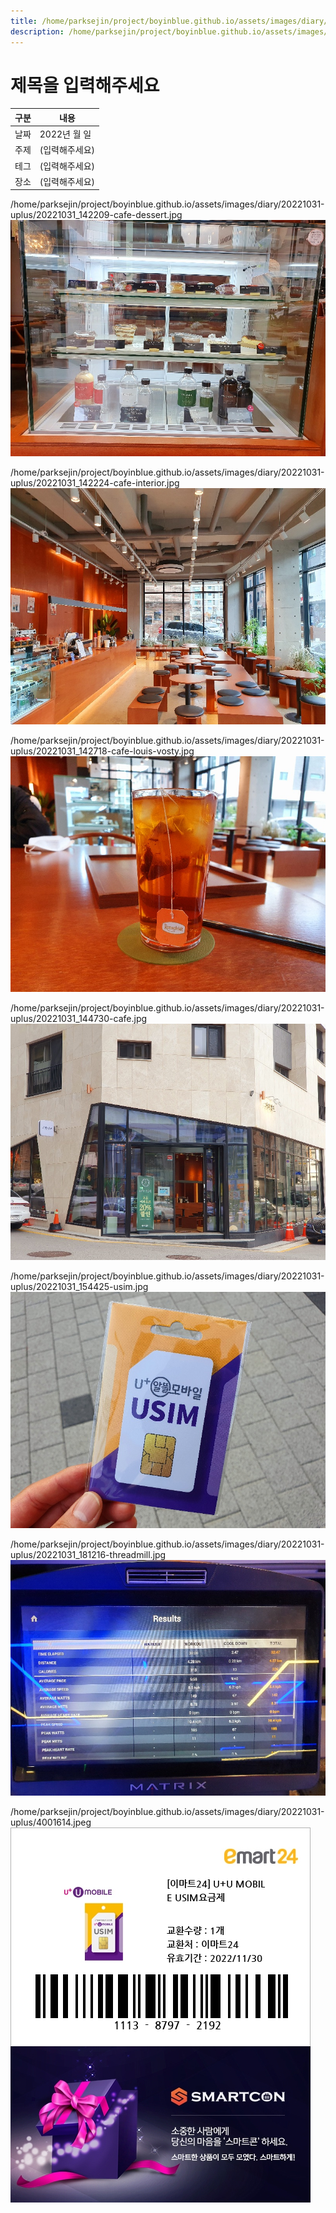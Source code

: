 ```yaml
---
title: /home/parksejin/project/boyinblue.github.io/assets/images/diary/20221031-uplus
description: /home/parksejin/project/boyinblue.github.io/assets/images/diary/20221031-uplus
---
```



제목을 입력해주세요
===


|구분|내용|
|---|---|
|날짜|2022년 월 일|
|주제|(입력해주세요)|
|테그|(입력해주세요)|
|장소|(입력해주세요)|


/home/parksejin/project/boyinblue.github.io/assets/images/diary/20221031-uplus/20221031_142209-cafe-dessert.jpg
![이미지](20221031_142209-cafe-dessert.jpg)


/home/parksejin/project/boyinblue.github.io/assets/images/diary/20221031-uplus/20221031_142224-cafe-interior.jpg
![이미지](20221031_142224-cafe-interior.jpg)


/home/parksejin/project/boyinblue.github.io/assets/images/diary/20221031-uplus/20221031_142718-cafe-louis-vosty.jpg
![이미지](20221031_142718-cafe-louis-vosty.jpg)


/home/parksejin/project/boyinblue.github.io/assets/images/diary/20221031-uplus/20221031_144730-cafe.jpg
![이미지](20221031_144730-cafe.jpg)


/home/parksejin/project/boyinblue.github.io/assets/images/diary/20221031-uplus/20221031_154425-usim.jpg
![이미지](20221031_154425-usim.jpg)


/home/parksejin/project/boyinblue.github.io/assets/images/diary/20221031-uplus/20221031_181216-threadmill.jpg
![이미지](20221031_181216-threadmill.jpg)


/home/parksejin/project/boyinblue.github.io/assets/images/diary/20221031-uplus/4001614.jpeg
![이미지](4001614.jpeg)


